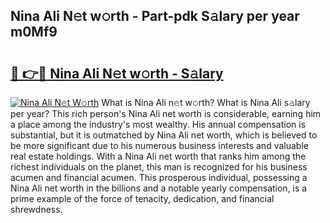 ## Nina Ali N𝚎t w𝚘rth - Part-pdk S𝚊lary per year m0Mf9

# <h2><a href="http://gc3r4b.nevu.top/?p=Nina+Ali">🔗 👉🔴 Nina Ali N𝚎t w𝚘rth - S𝚊lary</a></h2>

[![Nina Ali N𝚎t W𝚘rth](https://i.imgur.com/Oavwk0R.jpeg)](http://gc3r4b.nevu.top/?p=Nina+Ali)
What is Nina Ali n𝚎t w𝚘rth? What is Nina Ali s𝚊lary per year?
This rich person's Nina Ali net worth is considerable, earning him a place among the industry's most wealthy. His annual compensation is substantial, but it is outmatched by Nina Ali net worth, which is believed to be more significant due to his numerous business interests and valuable real estate holdings. With a Nina Ali net worth that ranks him among the richest individuals on the planet, this man is recognized for his business acumen and financial acumen. This prosperous individual, possessing a Nina Ali net worth in the billions and a notable yearly compensation, is a prime example of the force of tenacity, dedication, and financial shrewdness.
